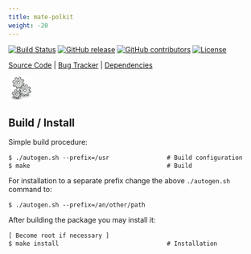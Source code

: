 ```yaml
---
title: mate-polkit
weight: -20
---
```


<span class="badge-placeholder">[![Build Status](https://travis-ci.org/mate-desktop/mate-polkit.svg?branch=master)](https://travis-ci.org/github/mate-desktop/mate-desktop)</span>
<span class="badge-placeholder">[![GitHub release](https://img.shields.io/github/v/release/mate-desktop/mate-polkit)](https://github.com/mate-desktop/mate-desktop/releases/latest)</span>
<span class="badge-placeholder">[![GitHub contributors](https://img.shields.io/github/contributors/mate-desktop/mate-polkit)](https://github.com/mate-desktop/mate-polkit/graphs/contributors)</span>
<span class="badge-placeholder">[![License](https://img.shields.io/github/license/mate-desktop/mate-polkit)](https://github.com/mate-desktop/mate-polkit/blob/main/LICENSE)</span>

[Source Code](https://github.com/mate-desktop/mate-polkit) | [Bug Tracker](https://github.com/mate-desktop/mate-polkit/issues) | [Dependencies](https://github.com/mate-desktop/mate-polkit/blob/master/.build.yml)

![](https://raw.githubusercontent.com/mate-desktop/mate-icon-theme/master/mate/48x48/actions/system-run.png)

## Build / Install

Simple build procedure:

```
$ ./autogen.sh --prefix=/usr                # Build configuration
$ make                                      # Build
```
For installation to a separate prefix change the above `./autogen.sh` command to:

```
$ ./autogen.sh --prefix=/an/other/path
```

After building the package you may install it:

```
[ Become root if necessary ]
$ make install                              # Installation
```

